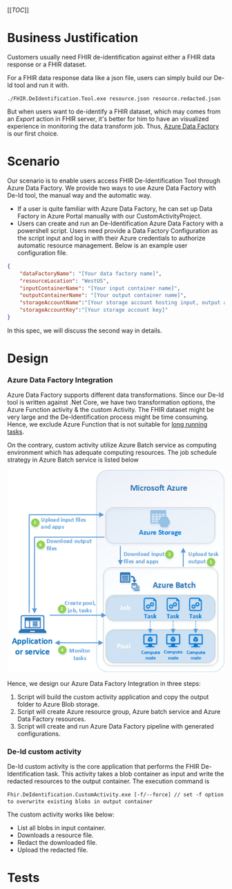 [[_TOC_]]

# Business Justification
Customers usually need FHIR de-identification against either a FHIR data response or a FHIR dataset.

For a  FHIR data response data like a json file, users can simply build our De-Id tool and run it with.
```
./FHIR.DeIdentification.Tool.exe resource.json resource.redacted.json
```
But when users want to de-identify a FHIR dataset, which may comes from an *Export* action in FHIR server, it's better for him to have an visualized experience in monitoring the data transform job. Thus, [Azure Data Factory](https://docs.microsoft.com/en-us/azure/data-factory/) is our first choice.

# Scenario
Our scenario is to enable users access FHIR De-Identification Tool through Azure Data Factory. We provide two ways to use Azure Data Factory with De-Id tool, the manual way and the automatic way.
- If a user is quite familiar with Azure Data Factory, he can set up Data Factory in Azure Portal manually with our CustomActivityProject. 
- Users can create and run an De-Identification Azure Data Factory with a powershell script. Users need provide a Data Factory Configuration as the script input and log in with their Azure credentials to authorize automatic resource management. Below is an example user configuration file.
```json
{
    "dataFactoryName": "[Your data factory name]",
    "resourceLocation": "WestUS",
    "inputContainerName": "[Your input container name]",
    "outputContainerName": "[Your output container name]",
    "storageAccountName":"[Your storage account hosting input, output and activity application]",
    "storageAccountKey":"[Your storage account key]"
}
```
In this spec, we will discuss the second way in details.

# Design
### Azure Data Factory Integration
Azure Data Factory supports different data transformations.
Since our De-Id tool is written against .Net Core, we have two transformation options, the Azure Function activity & the custom Activity. The FHIR dataset might be very large and the De-Identification process might be time consuming. Hence, we exclude Azure Function that is not suitable for [long running tasks](https://docs.microsoft.com/en-us/azure/azure-functions/functions-best-practices). 

On the contrary, custom activity utilize Azure Batch service as computing environment which has adequate computing resources. The job schedule strategy in Azure Batch service is listed below

![Azure Batch Job Schedule Framework](/.attachments/tech_overview_03%20(1)-dcef1066-a5f0-4dee-8ffe-d81406ab20b7.png)

Hence, we design our Azure Data Factory Integration in three steps:
1. Script will build the custom activity application and copy the output folder to Azure Blob storage.
2. Script will create Azure resource group, Azure batch service and Azure Data Factory resources.
3. Script will create and run Azure Data Factory pipeline with generated configurations.

### De-Id custom activity
De-Id custom activity is the core application that performs the FHIR De-Identification task. This activity takes a blob container as input and write the redacted resources to the output container. The execution command is 
```
Fhir.DeIdentification.CustomActivity.exe [-f/--force] // set -f option to overwrite existing blobs in output container
```
The custom activity works like below:
- List all blobs in input container.
- Downloads a resource file.
- Redact the downloaded file.
- Upload the redacted file.

# Tests


